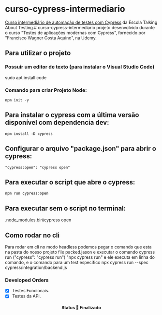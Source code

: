 # curso-cypress-intermediario

[Curso intermediário de automação de testes com Cypress](http://talkingabouttesting.coursify.me/courses/testes-automatizados-com-cypress-intermediario) da Escola Talking About Testing.# curso-cypress-intermediario
projeto desenvolvido durante o curso "Testes de aplicações modernas com Cypress", fornecido por "Francisco Wagner Costa Aquino", na Udemy.

## Para utilizar o projeto

### Possuir um editor de texto (para instalar  o Visual Studio Code)

sudo apt install code

### Comando para criar Projeto Node:

    npm init -y

## Para instalar o cypress com a última versão disponível com dependencia dev:

    npm install -D cypress
    

## Configurar o arquivo "package.json" para abrir o cypress:


    "cypress:open": "cypress open"
    


## Para executar o script que abre o cypress:


    npm run cypress:open
    


## Para executar sem o script no terminal:


.node_modules\.bin\cypress open



 ## Como rodar no cli

Para rodar em cli no modo headless podemos pegar o comando que esta na pasta do nosso projeto file packed.jason e executar o comando 
cypress run ("cypress": "cypress run") "npx cypress run" e ele executa em linha do comando, 
e o comando para um test especifico 
npx cypress run --spec cypress/integration/backend.js





### Developed Orders

- [x] Testes Funcionais.
- [x] Testes da API.

<h4 align="center"> 
	 Status 🚀 Finalizado 
</h4>




